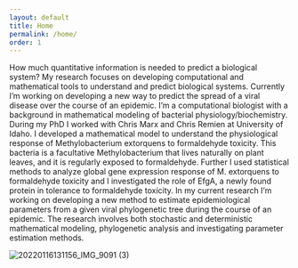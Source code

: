 ```yaml
---
layout: default
title: Home
permalink: /home/
order: 1
---
```


How much quantitative information is needed to predict a biological system? My research focuses on developing computational and mathematical tools to understand and predict biological systems. Currently I’m working on developing a new way to predict the spread of a viral disease over the course of an epidemic. I’m a computational biologist with a background in mathematical modeling of bacterial physiology/biochemistry. During my PhD I worked with Chris Marx and Chris Remien at University of Idaho. I developed a mathematical model to understand the physiological response of Methylobacterium extorquens to formaldehyde toxicity. This bacteria is a facultative Methylobacterium that lives naturally on plant leaves, and it is regularly exposed to formaldehyde. Further I used statistical methods to analyze global gene expression response of M. extorquens to formaldehyde toxicity and I investigated the role of EfgA, a newly found protein in tolerance to formaldehyde toxicity. In my current research I’m working on developing a new method to estimate epidemiological parameters from a given viral phylogenetic tree during the course of an epidemic. The research involves both stochastic and deterministic mathematical modeling, phylogenetic analysis and investigating parameter estimation methods.

![20220116131156_IMG_9091 (3)](https://user-images.githubusercontent.com/8561213/183986393-a7b2265f-eaed-49e0-9408-ab048c4016fd.jpg)
